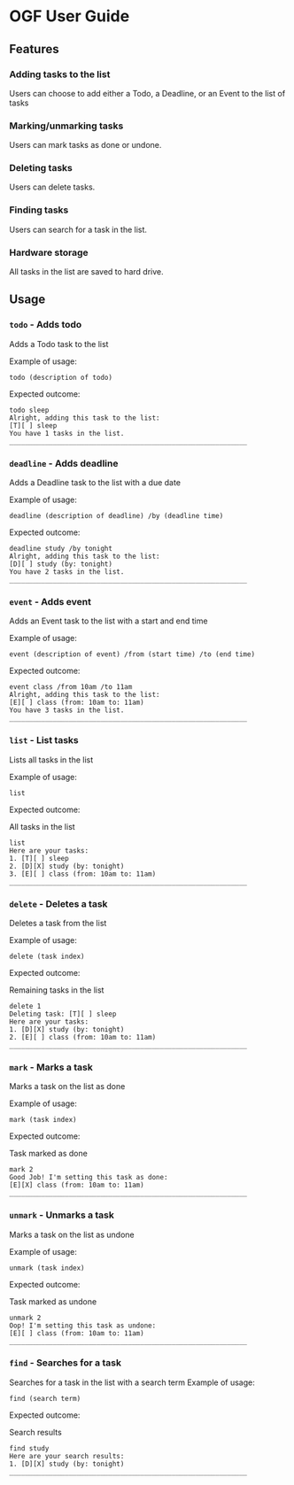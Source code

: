 # OGF User Guide

## Features 

### Adding tasks to the list

Users can choose to add either a Todo, a Deadline, or an Event to the list of tasks

### Marking/unmarking tasks

Users can mark tasks as done or undone.

### Deleting tasks

Users can delete tasks.

### Finding tasks

Users can search for a task in the list.

### Hardware storage

All tasks in the list are saved to hard drive.

## Usage

### `todo` - Adds todo

Adds a Todo task to the list

Example of usage:

`todo (description of todo)`

Expected outcome:

```
todo sleep
Alright, adding this task to the list: 
[T][ ] sleep
You have 1 tasks in the list.
____________________________________________________________
```

### `deadline` - Adds deadline

Adds a Deadline task to the list with a due date

Example of usage:

`deadline (description of deadline) /by (deadline time)`

Expected outcome:

```
deadline study /by tonight
Alright, adding this task to the list: 
[D][ ] study (by: tonight)
You have 2 tasks in the list.
____________________________________________________________
```

### `event` - Adds event

Adds an Event task to the list with a start and end time

Example of usage:

`event (description of event) /from (start time) /to (end time)`

Expected outcome:

```
event class /from 10am /to 11am
Alright, adding this task to the list: 
[E][ ] class (from: 10am to: 11am)
You have 3 tasks in the list.
____________________________________________________________
```

### `list` - List tasks

Lists all tasks in the list

Example of usage: 

`list`

Expected outcome:

All tasks in the list

```
list
Here are your tasks: 
1. [T][ ] sleep
2. [D][X] study (by: tonight)
3. [E][ ] class (from: 10am to: 11am)
____________________________________________________________
```

### `delete` - Deletes a task

Deletes a task from the list

Example of usage:

`delete (task index)`

Expected outcome:

Remaining tasks in the list

```
delete 1
Deleting task: [T][ ] sleep
Here are your tasks: 
1. [D][X] study (by: tonight)
2. [E][ ] class (from: 10am to: 11am)
____________________________________________________________
```

### `mark` - Marks a task

Marks a task on the list as done

Example of usage:

`mark (task index)`

Expected outcome:

Task marked as done

```
mark 2
Good Job! I'm setting this task as done: 
[E][X] class (from: 10am to: 11am)
____________________________________________________________
```

### `unmark` - Unmarks a task

Marks a task on the list as undone

Example of usage:

`unmark (task index)`

Expected outcome:

Task marked as undone

```
unmark 2
Oop! I'm setting this task as undone: 
[E][ ] class (from: 10am to: 11am)
____________________________________________________________
```

### `find` - Searches for a task


Searches for a task in the list with a search term
Example of usage:

`find (search term)`

Expected outcome:

Search results

```
find study
Here are your search results: 
1. [D][X] study (by: tonight)
____________________________________________________________
```

